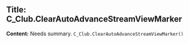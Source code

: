 ## Title: C_Club.ClearAutoAdvanceStreamViewMarker

**Content:**
Needs summary.
`C_Club.ClearAutoAdvanceStreamViewMarker()`